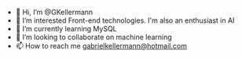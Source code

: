 - 👋 Hi, I’m @GKellermann
- 👀 I’m interested Front-end technologies. I'm also an enthusiast in AI
- 🌱 I’m currently learning MySQL
- 💞️ I’m looking to collaborate on machine learning
- 📫 How to reach me gabrielkellermann@hotmail.com

<!---
GKellermann/GKellermann is a ✨ special ✨ repository because its `README.md` (this file) appears on your GitHub profile.
You can click the Preview link to take a look at your changes.
--->

